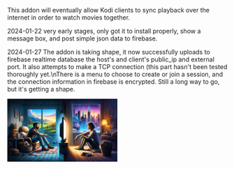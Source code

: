This addon will eventually allow Kodi clients to sync playback over the internet in order to watch movies together.
<p>2024-01-22 very early stages, only got it to install properly, show a message box, and post simple json data to firebase.</p>
<p>2024-01-27 The addon is taking shape, it now successfully uploads to firebase realtime database the host's and client's public_ip and external port.
It also attempts to make a TCP connection (this part hasn't been tested thoroughly yet.\nThere is a menu to choose to create or join a session, and the connection information in firebase is encrypted.
Still a long way to go, but it's getting a shape.</p>
<img src="fanart.png" alt="Artwork" width="50%">
